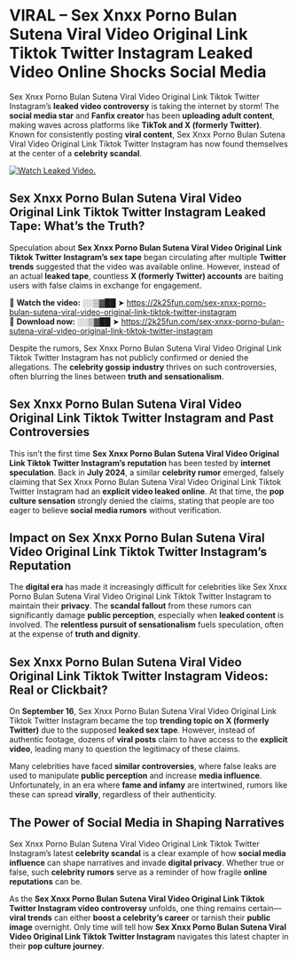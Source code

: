 # VIRAL – Sex ️Xnxx ️Porno Bulan Sutena Viral Video Original Link Tiktok Twitter Instagram Leaked Video Online Shocks Social Media 

Sex ️Xnxx ️Porno Bulan Sutena Viral Video Original Link Tiktok Twitter Instagram’s **leaked video controversy** is taking the internet by storm! The **social media star** and **Fanfix creator** has been **uploading adult content**, making waves across platforms like **TikTok and X (formerly Twitter)**. Known for consistently posting **viral content**, Sex ️Xnxx ️Porno Bulan Sutena Viral Video Original Link Tiktok Twitter Instagram has now found themselves at the center of a **celebrity scandal**.  

[![Watch Leaked Video.](https://miro.medium.com/v2/resize:fit:828/format:webp/1*cilzJN44JGOrTw9NJCrNHA.gif "Watch Leaked Video")](https://2k25fun.com/sex-️xnxx-️porno-bulan-sutena-viral-video-original-link-tiktok-twitter-instagram)

## **Sex ️Xnxx ️Porno Bulan Sutena Viral Video Original Link Tiktok Twitter Instagram Leaked Tape: What’s the Truth?**  
Speculation about **Sex ️Xnxx ️Porno Bulan Sutena Viral Video Original Link Tiktok Twitter Instagram’s sex tape** began circulating after multiple **Twitter trends** suggested that the video was available online. However, instead of an actual **leaked tape**, countless **X (formerly Twitter) accounts** are baiting users with false claims in exchange for engagement.  

🔹 **Watch the video:** ░░▒▓██ ➤ https://2k25fun.com/sex-️xnxx-️porno-bulan-sutena-viral-video-original-link-tiktok-twitter-instagram  
🔹 **Download now:** ░░▒▓██ ➤ https://2k25fun.com/sex-️xnxx-️porno-bulan-sutena-viral-video-original-link-tiktok-twitter-instagram  

Despite the rumors, Sex ️Xnxx ️Porno Bulan Sutena Viral Video Original Link Tiktok Twitter Instagram has not publicly confirmed or denied the allegations. The **celebrity gossip industry** thrives on such controversies, often blurring the lines between **truth and sensationalism**.  

## **Sex ️Xnxx ️Porno Bulan Sutena Viral Video Original Link Tiktok Twitter Instagram and Past Controversies**  
This isn’t the first time **Sex ️Xnxx ️Porno Bulan Sutena Viral Video Original Link Tiktok Twitter Instagram’s reputation** has been tested by **internet speculation**. Back in **July 2024**, a similar **celebrity rumor** emerged, falsely claiming that Sex ️Xnxx ️Porno Bulan Sutena Viral Video Original Link Tiktok Twitter Instagram had an **explicit video leaked online**. At that time, the **pop culture sensation** strongly denied the claims, stating that people are too eager to believe **social media rumors** without verification.  

## **Impact on Sex ️Xnxx ️Porno Bulan Sutena Viral Video Original Link Tiktok Twitter Instagram’s Reputation**  
The **digital era** has made it increasingly difficult for celebrities like Sex ️Xnxx ️Porno Bulan Sutena Viral Video Original Link Tiktok Twitter Instagram to maintain their **privacy**. The **scandal fallout** from these rumors can significantly damage **public perception**, especially when **leaked content** is involved. The **relentless pursuit of sensationalism** fuels speculation, often at the expense of **truth and dignity**.  

## **Sex ️Xnxx ️Porno Bulan Sutena Viral Video Original Link Tiktok Twitter Instagram Videos: Real or Clickbait?**  
On **September 16**, Sex ️Xnxx ️Porno Bulan Sutena Viral Video Original Link Tiktok Twitter Instagram became the top **trending topic on X (formerly Twitter)** due to the supposed **leaked sex tape**. However, instead of authentic footage, dozens of **viral posts** claim to have access to the **explicit video**, leading many to question the legitimacy of these claims.  

Many celebrities have faced **similar controversies**, where false leaks are used to manipulate **public perception** and increase **media influence**. Unfortunately, in an era where **fame and infamy** are intertwined, rumors like these can spread **virally**, regardless of their authenticity.  

## **The Power of Social Media in Shaping Narratives**  
Sex ️Xnxx ️Porno Bulan Sutena Viral Video Original Link Tiktok Twitter Instagram’s latest **celebrity scandal** is a clear example of how **social media influence** can shape narratives and invade **digital privacy**. Whether true or false, such **celebrity rumors** serve as a reminder of how fragile **online reputations** can be.  

As the **Sex ️Xnxx ️Porno Bulan Sutena Viral Video Original Link Tiktok Twitter Instagram video controversy** unfolds, one thing remains certain—**viral trends** can either **boost a celebrity’s career** or tarnish their **public image** overnight. Only time will tell how **Sex ️Xnxx ️Porno Bulan Sutena Viral Video Original Link Tiktok Twitter Instagram** navigates this latest chapter in their **pop culture journey**. 